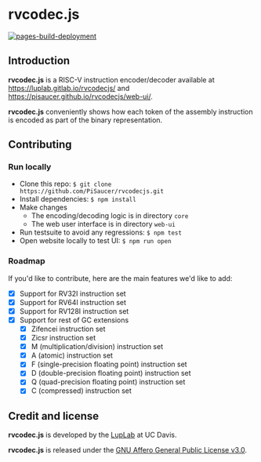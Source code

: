 # rvcodec.js

[![pages-build-deployment](https://github.com/PiSaucer/rvcodecjs/actions/workflows/pages/pages-build-deployment/badge.svg?branch=main)](https://github.com/PiSaucer/rvcodecjs/actions/workflows/pages/pages-build-deployment)

## Introduction

**rvcodec.js** is a RISC-V instruction encoder/decoder available at
<https://luplab.gitlab.io/rvcodecjs/> and <https://pisaucer.github.io/rvcodecjs/web-ui/>.

**rvcodec.js** conveniently shows how each token of the assembly instruction is
encoded as part of the binary representation.

## Contributing

### Run locally

- Clone this repo: `$ git clone https://github.com/PiSaucer/rvcodecjs.git`
- Install dependencies: `$ npm install`
- Make changes
    * The encoding/decoding logic is in directory `core`
    * The web user interface is in directory `web-ui`
- Run testsuite to avoid any regressions: `$ npm test`
- Open website locally to test UI: `$ npm run open`

### Roadmap

If you'd like to contribute, here are the main features we'd like to add:

- [x] Support for RV32I instruction set
- [x] Support for RV64I instruction set
- [x] Support for RV128I instruction set
- [x] Support for rest of GC extensions
    - [x] Zifencei instruction set
    - [x] Zicsr instruction set
    - [x] M (multiplication/division) instruction set
    - [x] A (atomic) instruction set
    - [x] F (single-precision floating point) instruction set
    - [x] D (double-precision floating point) instruction set
    - [x] Q (quad-precision floating point) instruction set
    - [x] C (compressed) instruction set

## Credit and license

**rvcodec.js** is developed by the [LupLab](https://luplab.cs.ucdavis.edu/) at
UC Davis.

**rvcodec.js** is released under the [GNU Affero General Public License
v3.0](https://www.gnu.org/licenses/agpl-3.0.en.html).
